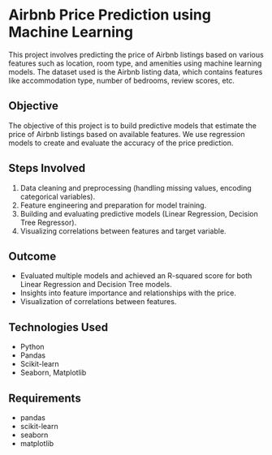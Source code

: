 # Airbnb Price Prediction using Machine Learning

This project involves predicting the price of Airbnb listings based on various features such as location, room type, and amenities using machine learning models. The dataset used is the Airbnb listing data, which contains features like accommodation type, number of bedrooms, review scores, etc.

## Objective
The objective of this project is to build predictive models that estimate the price of Airbnb listings based on available features. We use regression models to create and evaluate the accuracy of the price prediction.

## Steps Involved
1. Data cleaning and preprocessing (handling missing values, encoding categorical variables).
2. Feature engineering and preparation for model training.
3. Building and evaluating predictive models (Linear Regression, Decision Tree Regressor).
4. Visualizing correlations between features and target variable.

## Outcome
- Evaluated multiple models and achieved an R-squared score for both Linear Regression and Decision Tree models.
- Insights into feature importance and relationships with the price.
- Visualization of correlations between features.

## Technologies Used
- Python
- Pandas
- Scikit-learn
- Seaborn, Matplotlib

## Requirements
- pandas
- scikit-learn
- seaborn
- matplotlib

